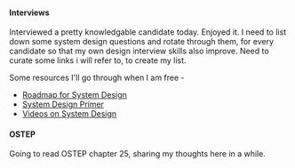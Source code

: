 #### Interviews
Interviewed a pretty knowledgable candidate today. Enjoyed it. I need to list down some system design questions and rotate through them, for every candidate so that my own design interview skills also improve. Need to curate some links i will refer to, to create my list. 

Some resources I'll go through when I am free -
- [Roadmap for System Design](https://roadmap.sh/system-design)
- [System Design Primer](https://github.com/donnemartin/system-design-primer)
- [Videos on System Design](https://www.youtube.com/@SystemDesignInterview)

#### OSTEP
Going to read OSTEP chapter 25, sharing my thoughts here in a while.
